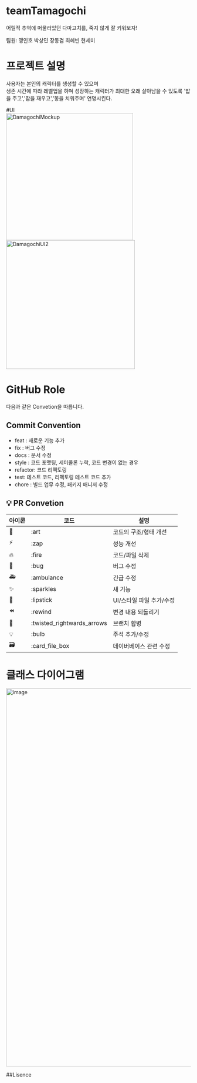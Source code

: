 # teamTamagochi

어릴적 추억에 머물러있던 다마고치를, 죽지 않게 잘 키워보자!

팀원: 맹인호 박상민 장동겸 최혜빈 현세미

# 프로젝트 설명
사용자는 본인의 캐릭터를 생성할 수 있으며<br>
생존 시간에 따라 레벨업을 하며 성장하는 캐릭터가 최대한 오래 살아남을 수 있도록 '밥을 주고','잠을 재우고','똥을 치워주며' 연명시킨다.

#UI
<br>
<img width="346" alt="DamagochiMockup" src="https://github.com/dongkyeomjang/teamTamagochi/assets/86873281/6291ae4d-6624-4f13-9e22-dbe7e5c8b94b">
<img width="351" alt="DamagochiUI2" src="https://github.com/dongkyeomjang/teamTamagochi/assets/86873281/3cd0cf3b-38a3-4e63-b986-80d6b1cf06e2">

# GitHub Role
다음과 같은 Convetion을 따릅니다.

## Commit Convention
-   feat : 새로운 기능 추가
-   fix : 버그 수정
-   docs : 문서 수정
-   style : 코드 포맷팅, 세미콜론 누락, 코드 변경이 없는 경우
-   refactor: 코드 리펙토링
-   test: 테스트 코드, 리펙토링 테스트 코드 추가
-   chore : 빌드 업무 수정, 패키지 매니저 수정

## 💡 PR Convetion

| 아이콘 | 코드                       | 설명                     |
| ------ | -------------------------- | ------------------------ |
| 🎨     | :art                       | 코드의 구조/형태 개선    |
| ⚡️    | :zap                       | 성능 개선                |
| 🔥     | :fire                      | 코드/파일 삭제           |
| 🐛     | :bug                       | 버그 수정                |
| 🚑     | :ambulance                 | 긴급 수정                |
| ✨     | :sparkles                  | 새 기능                  |
| 💄     | :lipstick                  | UI/스타일 파일 추가/수정 |
| ⏪     | :rewind                    | 변경 내용 되돌리기       |
| 🔀     | :twisted_rightwards_arrows | 브랜치 합병              |
| 💡     | :bulb                      | 주석 추가/수정           |
| 🗃      | :card_file_box             | 데이버베이스 관련 수정   |


# 클래스 다이어그램
<img width="1030" alt="image" src="https://github.com/dongkyeomjang/teamTamagochi/assets/86873281/7bcb5c8c-a4da-4ba1-ae61-3d9692f74b71">







##Lisence
